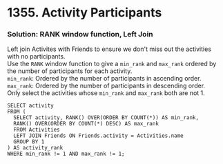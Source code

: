 # 1355. Activity Participants

### Solution: RANK window function, Left Join
Left join Activites with Friends to ensure we don't miss out the activities with no participants.  
Use the `RANK` window function to give a `min_rank` and `max_rank` ordered by the number of participants for each activity.  
`min_rank`: Ordered by the number of participants in ascending order.  
`max_rank`: Ordered by the number of participants in descending order.  
Only select the activities whose `min_rank` and `max_rank` both are not 1.

```
SELECT activity
FROM (
  SELECT activity, RANK() OVER(ORDER BY COUNT(*)) AS min_rank, 
  RANK() OVER(ORDER BY COUNT(*) DESC) AS max_rank
  FROM Activities
  LEFT JOIN Friends ON Friends.activity = Activities.name
  GROUP BY 1
) AS activity_rank
WHERE min_rank != 1 AND max_rank != 1;
```